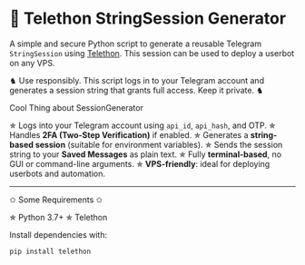# 🔐 Telethon StringSession Generator

A simple and secure Python script to generate a reusable Telegram `StringSession` using [Telethon](https://github.com/LonamiWebs/Telethon). This session can be used to deploy a userbot on any VPS.

♞ Use responsibly. This script logs in to your Telegram account and generates a session string that grants full access. Keep it private. ♞



Cool Thing about SessionGenerator

✯ Logs into your Telegram account using `api_id`, `api_hash`, and OTP.
✯ Handles **2FA (Two-Step Verification)** if enabled.
✯ Generates a **string-based session** (suitable for environment variables).
✯ Sends the session string to your **Saved Messages** as plain text.
✯ Fully **terminal-based**, no GUI or command-line arguments.
✯ **VPS-friendly**: ideal for deploying userbots and automation.

---

✩ Some Requirements ✩

✯ Python 3.7+
✯ Telethon

Install dependencies with:

```bash
pip install telethon

